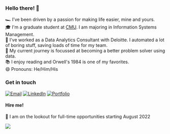 ### Hello there! 👋

🏎 I’ve been driven by a passion for making life easier, mine and yours.  
🎓 I'm a graduate student at [CMU](https://www.cmu.edu/). I am majoring in Information Systems Management.  
🔭 I've worked as a Data Analytics Consultant with Deloitte. I automated a lot of boring stuff, saving loads of time for my team.  
🌱 My current journey is focussed at becoming a better problem solver using data.  
📚 I enjoy reading and Orwell's 1984 is one of my favorites.  
😄 Pronouns: He/Him/His

### Get in touch

[![Email](https://img.shields.io/badge/namanarora42@outlook.com-D14836?style=flat-square&logo=outlook&logoColor=white&label=Email)](mailto:namanarora@cmu.edu)
[![LinkedIn](https://img.shields.io/badge/naman--arora-0077B5?style=flat-square&logo=linkedin&logoColor=white&label=LinkedIn)](https://www.linkedin.com/in/naman-arora/)
[![Portfolio](https://img.shields.io/badge/namanarora.me-000000?style=flat-square&logo=About.me&logoColor=white&label=Portfolio)](https://namanarora.me/)

#### Hire me!

  👀 I am on the lookout for full-time opportunities starting August 2022
  
  
![](https://hit.yhype.me/github/profile?user_id=85018020)

<!--
**namanarora97/namanarora97** is a ✨ _special_ ✨ repository because its `README.md` (this file) appears on your GitHub profile.

Here are some ideas to get you started:

- 🔭 I’m currently working on ...
- 🌱 I’m currently learning ...
- 👯 I’m looking to collaborate on ...
- 🤔 I’m looking for help with ...
- 💬 Ask me about ...
- 📫 How to reach me: ...
- 😄 Pronouns: ...
- ⚡ Fun fact: ...
-->
